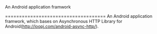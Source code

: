 An Android application framwork

====================================
An Android application framwork, which bases on Asynchronous HTTP Library for Android(http://loopj.com/android-async-http/). 